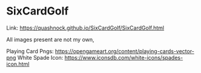 # SixCardGolf
Link: https://quashnock.github.io/SixCardGolf/SixCardGolf.html

All images present are not my own,

Playing Card Pngs: https://opengameart.org/content/playing-cards-vector-png
White Spade Icon: https://www.iconsdb.com/white-icons/spades-icon.html